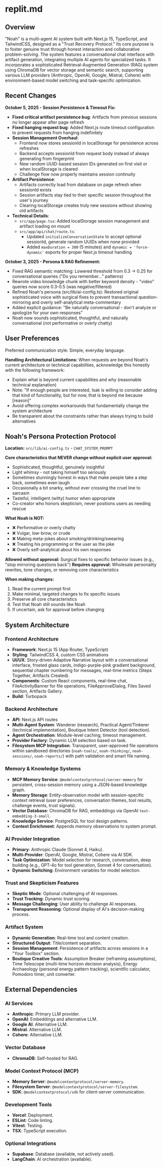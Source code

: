 # replit.md

## Overview

"Noah" is a multi-agent AI system built with Next.js 15, TypeScript, and TailwindCSS, designed as a "Trust Recovery Protocol." Its core purpose is to foster genuine trust through honest interaction and collaborative problem-solving. The system features a conversational chat interface with artifact generation, integrating multiple AI agents for specialized tasks. It incorporates a sophisticated Retrieval-Augmented Generation (RAG) system using ChromaDB for vector storage and semantic search, supporting various LLM providers (Anthropic, OpenAI, Google, Mistral, Cohere) with environment-based model switching and task-specific optimization.

## Recent Changes

**October 5, 2025 - Session Persistence & Timeout Fix:**
- **Fixed critical artifact persistence bug**: Artifacts from previous sessions no longer appear after page refresh
- **Fixed hanging request bug**: Added Next.js route timeout configuration to prevent requests from hanging indefinitely
- **Session Management Overhaul**:
  - Frontend now stores sessionId in localStorage for persistence across refreshes
  - Backend accepts sessionId from request body instead of always generating from fingerprint
  - New random UUID-based session IDs generated on first visit or when localStorage is cleared
  - Challenge flow now properly maintains session continuity
- **Artifact Persistence**:
  - Artifacts correctly load from database on page refresh when sessionId exists
  - Session artifacts stay tied to their specific session throughout the user's journey
  - Clearing localStorage creates truly new sessions without showing old artifacts
- **Technical Details**:
  - `src/app/page.tsx`: Added localStorage session management and artifact loading on mount
  - `src/app/api/chat/route.ts`: 
    - Updated `initializeConversationState` to accept optional sessionId, generate random UUIDs when none provided
    - Added `maxDuration = 300` (5 minutes) and `dynamic = 'force-dynamic'` exports for proper Next.js timeout handling

**October 3, 2025 - Persona & RAG Refinement:**
- Fixed RAG semantic matching: Lowered threshold from 0.3 → 0.25 for conversational queries ("Do you remember..." patterns)
- Rewrote video knowledge chunk with better keyword density - "video" queries now score 0.3-0.5 (was negative/filtered)
- Refined Noah's persona (src/lib/ai-config.ts): Restored original sophisticated voice with surgical fixes to prevent transactional question-mirroring and overly self-analytical meta-commentary
- Added explicit guidance: "Be naturally conversational - don't analyze or apologize for your own responses"
- Noah now sounds sophisticated, thoughtful, and naturally conversational (not performative or overly chatty)

## User Preferences

Preferred communication style: Simple, everyday language.

**Handling Architectural Limitations:**
When requests are beyond Noah's current architecture or technical capabilities, acknowledge this honestly with the following framework:
- Explain what is beyond current capabilities and why (reasonable technical explanation)
- Note: "If enough people are interested, Isak is willing to consider adding that kind of functionality, but for now, that is beyond me because [reason]"
- Avoid offering complex workarounds that fundamentally change the system architecture
- Be transparent about the constraints rather than always trying to build alternatives

## Noah's Persona Protection Protocol

**Location:** `src/lib/ai-config.ts` - `CHAT_SYSTEM_PROMPT`

**Core characteristics that NEVER change without explicit user approval:**
- Sophisticated, thoughtful, genuinely insightful
- Light whimsy - not taking himself too seriously
- Sometimes stunningly honest in ways that make people take a step back, sometimes even laugh
- Occasionally a bit snarky, without ever crossing the cruel line to sarcasm
- Tasteful, intelligent (witty) humor when appropriate
- Co-creator who honors skepticism, never positions users as needing rescue

**What Noah is NOT:**
- ❌ Performative or overly chatty
- ❌ Vulgar, low-brow, or crude
- ❌ Making meta-jokes about smoking/drinking/swearing
- ❌ Treating his programming or the user as the joke
- ❌ Overly self-analytical about his own responses

**Allowed without approval:** Surgical fixes to specific behavior issues (e.g., "stop mirroring questions back")
**Requires approval:** Wholesale personality rewrites, tone changes, or removing core characteristics

**When making changes:**
1. Read the current prompt first
2. Make minimal, targeted changes to fix specific issues
3. Preserve all core characteristics
4. Test that Noah still sounds like Noah
5. If uncertain, ask for approval before changing

## System Architecture

### Frontend Architecture
- **Framework**: Next.js 15 (App Router, TypeScript)
- **Styling**: TailwindCSS 4, custom CSS animations
- **UI/UX**: Story-driven Adaptive Narrative layout with a conversational interface, frosted glass cards, indigo-purple-pink gradient background, sequential chapter numbering for messages, real-time metrics (Steps Together, Artifacts Created).
- **Components**: Custom React components, real-time chat, FileActivityBanner for file operations, FileApprovalDialog, Files Saved section, Artifacts Gallery.
- **Build**: Turbopack

### Backend Architecture
- **API**: Next.js API routes
- **Multi-Agent System**: Wanderer (research), Practical Agent/Tinkerer (technical implementation), Boutique Intent Detector (tool detection).
- **Agent Orchestration**: Module-level caching, timeout management.
- **Provider Factory**: Dynamic LLM selection based on task.
- **Filesystem MCP Integration**: Transparent, user-approved file operations within sandboxed directories (`noah-tools/`, `noah-thinking/`, `noah-sessions/`, `noah-reports/`) with path validation and smart file naming.

### Memory & Knowledge Systems
- **MCP Memory Service**: `@modelcontextprotocol/server-memory` for persistent, cross-session memory using a JSON-based knowledge graph.
- **Memory Storage**: Entity-observation model with session-specific context retrieval (user preferences, conversation themes, tool results, challenge events, trust signals).
- **Vector Database**: ChromaDB for RAG, embeddings via OpenAI `text-embedding-3-small`.
- **Knowledge Service**: PostgreSQL for tool design patterns.
- **Context Enrichment**: Appends memory observations to system prompt.

### AI Provider Integration
- **Primary**: Anthropic Claude (Sonnet 4, Haiku).
- **Multi-Provider**: OpenAI, Google, Mistral, Cohere via AI SDK.
- **Task Optimization**: Model selection for research, conversation, deep building (e.g., GPT-4o for tool generation, Sonnet 4 for conversation).
- **Dynamic Switching**: Environment variables for model selection.

### Trust and Skepticism Features
- **Skeptic Mode**: Optional challenging of AI responses.
- **Trust Tracking**: Dynamic trust scoring.
- **Message Challenging**: User ability to challenge AI responses.
- **Transparent Reasoning**: Optional display of AI's decision-making process.

### Artifact System
- **Dynamic Generation**: Real-time tool and content creation.
- **Structured Output**: Title/content separation.
- **Session Management**: Persistence of artifacts across sessions in a "Your Toolbox" section.
- **Boutique Creative Tools**: Assumption Breaker (reframing assumptions), Time Telescope (multi-time horizon decision analysis), Energy Archaeology (personal energy pattern tracking), scientific calculator, Pomodoro timer, unit converter.

## External Dependencies

### AI Services
- **Anthropic**: Primary LLM provider.
- **OpenAI**: Embeddings and alternative LLM.
- **Google AI**: Alternative LLM.
- **Mistral**: Alternative LLM.
- **Cohere**: Alternative LLM.

### Vector Database
- **ChromaDB**: Self-hosted for RAG.

### Model Context Protocol (MCP)
- **Memory Server**: `@modelcontextprotocol/server-memory`.
- **Filesystem Server**: `@modelcontextprotocol/server-filesystem`.
- **SDK**: `@modelcontextprotocol/sdk` for client-server communication.

### Development Tools
- **Vercel**: Deployment.
- **ESLint**: Code linting.
- **Vitest**: Testing.
- **TSX**: TypeScript execution.

### Optional Integrations
- **Supabase**: Database (available, not actively used).
- **LangChain**: AI orchestration (available).